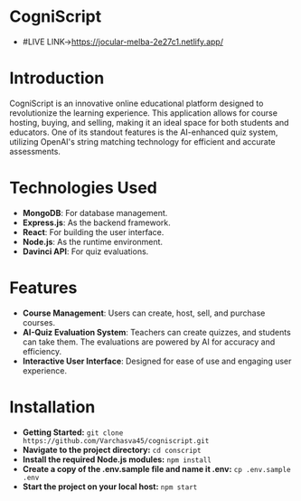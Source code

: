 # CogniScript
- #LIVE LINK->https://jocular-melba-2e27c1.netlify.app/
# Introduction
CogniScript is an innovative online educational platform designed to revolutionize the learning experience. This application allows for course hosting, buying, and selling, making it an ideal space for both students and educators. One of its standout features is the AI-enhanced quiz system, utilizing OpenAI's string matching technology for efficient and accurate assessments.

# Technologies Used
- **MongoDB**: For database management.
- **Express.js**: As the backend framework.
- **React**: For building the user interface.
- **Node.js**: As the runtime environment.
- **Davinci API**: For quiz evaluations.

# Features
- **Course Management**: Users can create, host, sell, and purchase courses.
- **AI-Quiz Evaluation System**: Teachers can create quizzes, and students can take them. The evaluations are powered by AI for accuracy and efficiency.
- **Interactive User Interface**: Designed for ease of use and engaging user experience.

# Installation
- **Getting Started:**  `git clone https://github.com/Varchasva45/cogniscript.git`
- **Navigate to the project directory:** `cd conscript`
- **Install the required Node.js modules:** `npm install`
- **Create a copy of the .env.sample file and name it .env:** `cp .env.sample .env`
- **Start the project on your local host:** `npm start`


